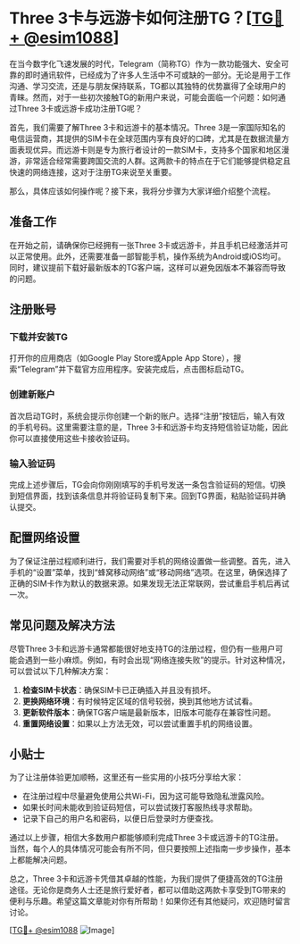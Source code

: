 # Three 3卡与远游卡如何注册TG？[[TG💪+ @esim1088](https://t.me/s/esim1088)]

在当今数字化飞速发展的时代，Telegram（简称TG）作为一款功能强大、安全可靠的即时通讯软件，已经成为了许多人生活中不可或缺的一部分。无论是用于工作沟通、学习交流，还是与朋友保持联系，TG都以其独特的优势赢得了全球用户的青睐。然而，对于一些初次接触TG的新用户来说，可能会面临一个问题：如何通过Three 3卡或远游卡成功注册TG呢？

首先，我们需要了解Three 3卡和远游卡的基本情况。Three 3是一家国际知名的电信运营商，其提供的SIM卡在全球范围内享有良好的口碑，尤其是在数据流量方面表现优异。而远游卡则是专为旅行者设计的一款SIM卡，支持多个国家和地区漫游，非常适合经常需要跨国交流的人群。这两款卡的特点在于它们能够提供稳定且快速的网络连接，这对于注册TG来说至关重要。

那么，具体应该如何操作呢？接下来，我将分步骤为大家详细介绍整个流程。

## 准备工作

在开始之前，请确保你已经拥有一张Three 3卡或远游卡，并且手机已经激活并可以正常使用。此外，还需要准备一部智能手机，操作系统为Android或iOS均可。同时，建议提前下载好最新版本的TG客户端，这样可以避免因版本不兼容而导致的问题。

## 注册账号

### 下载并安装TG

打开你的应用商店（如Google Play Store或Apple App Store），搜索“Telegram”并下载官方应用程序。安装完成后，点击图标启动TG。

### 创建新账户

首次启动TG时，系统会提示你创建一个新的账户。选择“注册”按钮后，输入有效的手机号码。这里需要注意的是，Three 3卡和远游卡均支持短信验证功能，因此你可以直接使用这些卡接收验证码。

### 输入验证码

完成上述步骤后，TG会向你刚刚填写的手机号发送一条包含验证码的短信。切换到短信界面，找到该条信息并将验证码复制下来。回到TG界面，粘贴验证码并确认提交。

## 配置网络设置

为了保证注册过程顺利进行，我们需要对手机的网络设置做一些调整。首先，进入手机的“设置”菜单，找到“蜂窝移动网络”或“移动网络”选项。在这里，确保选择了正确的SIM卡作为默认的数据来源。如果发现无法正常联网，尝试重启手机后再试一次。

## 常见问题及解决方法

尽管Three 3卡和远游卡通常都能很好地支持TG的注册过程，但仍有一些用户可能会遇到一些小麻烦。例如，有时会出现“网络连接失败”的提示。针对这种情况，可以尝试以下几种解决方案：

1. **检查SIM卡状态**：确保SIM卡已正确插入并且没有损坏。
2. **更换网络环境**：有时候特定区域的信号较弱，换到其他地方试试看。
3. **更新软件版本**：确保TG客户端是最新版本，旧版本可能存在兼容性问题。
4. **重置网络设置**：如果以上方法无效，可以尝试重置手机的网络设置。

## 小贴士

为了让注册体验更加顺畅，这里还有一些实用的小技巧分享给大家：

- 在注册过程中尽量避免使用公共Wi-Fi，因为这可能导致隐私泄露风险。
- 如果长时间未能收到验证码短信，可以尝试拨打客服热线寻求帮助。
- 记录下自己的用户名和密码，以便日后登录时方便查找。

通过以上步骤，相信大多数用户都能够顺利完成Three 3卡或远游卡的TG注册。当然，每个人的具体情况可能会有所不同，但只要按照上述指南一步步操作，基本上都能解决问题。

总之，Three 3卡和远游卡凭借其卓越的性能，为我们提供了便捷高效的TG注册途径。无论你是商务人士还是旅行爱好者，都可以借助这两款卡享受到TG带来的便利与乐趣。希望这篇文章能对你有所帮助！如果你还有其他疑问，欢迎随时留言讨论。

[[TG💪+ @esim1088](https://t.me/s/esim1088) ![Image](https://i.postimg.cc/4NQfJmqS/Snipaste-2025-05-13-00-14-12.png)]